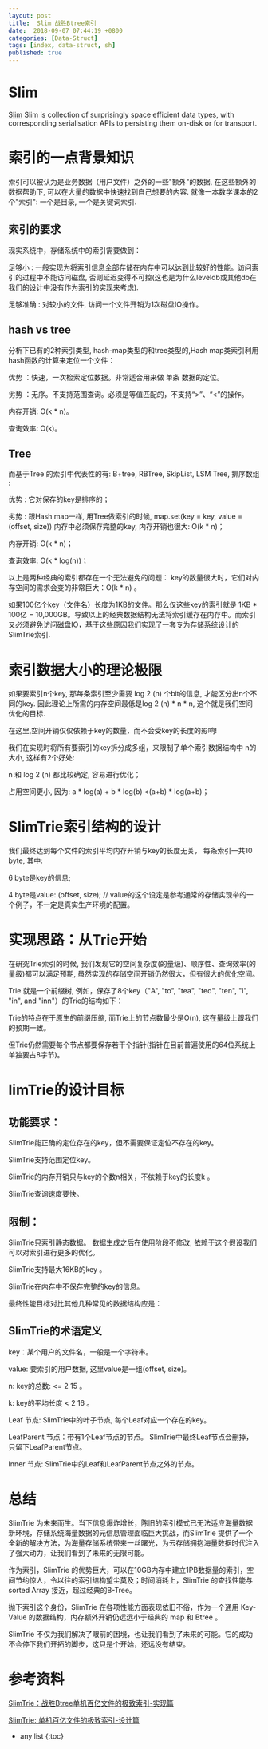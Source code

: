 ```yaml
---
layout: post
title:  Slim 战胜Btree索引 
date:  2018-09-07 07:44:19 +0800
categories: [Data-Struct]
tags: [index, data-struct, sh]
published: true
---
```


# Slim

[Slim](https://github.com/openacid/slim) Slim is collection of surprisingly space efficient data types, with corresponding serialisation APIs to persisting them on-disk or for transport.

# 索引的一点背景知识

索引可以被认为是业务数据（用户文件）之外的一些"额外"的数据, 在这些额外的数据帮助下, 可以在大量的数据中快速找到自己想要的内容. 就像一本数学课本的2个"索引": 一个是目录, 一个是关键词索引.

## 索引的要求

现实系统中，存储系统中的索引需要做到：

足够小 : 一般实现为将索引信息全部存储在内存中可以达到比较好的性能。访问索引的过程中不能访问磁盘, 否则延迟变得不可控(这也是为什么leveldb或其他db在我们的设计中没有作为索引的实现来考虑).

足够准确 : 对较小的文件, 访问一个文件开销为1次磁盘IO操作。

## hash vs tree

分析下已有的2种索引类型, hash-map类型的和tree类型的,Hash map类索引利用hash函数的计算来定位一个文件：

优势 ：快速，一次检索定位数据。非常适合用来做 单条 数据的定位。

劣势 ：无序。不支持范围查询。必须是等值匹配的，不支持“>”、“<”的操作。

内存开销: O(k * n)。

查询效率: O(k)。

## Tree 

而基于Tree 的索引中代表性的有: B+tree, RBTree, SkipList, LSM Tree, 排序数组 :

优势 : 它对保存的key是排序的；

劣势 : 跟Hash map一样, 用Tree做索引的时候, map.set(key = key, value = (offset, size)) 内存中必须保存完整的key, 内存开销也很大: O(k * n)；

内存开销: O(k * n)；

查询效率: O(k * log(n))；

以上是两种经典的索引都存在一个无法避免的问题： key的数量很大时，它们对内存空间的需求会变的非常巨大：O(k * n) 。

如果100亿个key（文件名）长度为1KB的文件。那么仅这些key的索引就是 1KB * 100亿 = 10,000GB。导致以上的经典数据结构无法将索引缓存在内存中。而索引又必须避免访问磁盘IO，基于这些原因我们实现了一套专为存储系统设计的SlimTrie索引.

# 索引数据大小的理论极限

如果要索引n个key, 那每条索引至少需要 log 2 (n) 个bit的信息, 才能区分出n个不同的key. 因此理论上所需的内存空间最低是log 2 (n) * n * n, 这个就是我们空间优化的目标. 

在这里,空间开销仅仅依赖于key的数量，而不会受key的长度的影响!

我们在实现时将所有要索引的key拆分成多组，来限制了单个索引数据结构中 n的大小, 这样有2个好处:

n 和  log 2 (n)  都比较确定, 容易进行优化；

占用空间更小, 因为: a * log(a) + b * log(b) <(a+b) * log(a+b)；

# SlimTrie索引结构的设计

我们最终达到每个文件的索引平均内存开销与key的长度无关， 每条索引一共10 byte, 其中:

6 byte是key的信息;

4 byte是value: (offset, size); // value的这个设定是参考通常的存储实现举的一个例子，不一定是真实生产环境的配置。

# 实现思路：从Trie开始

在研究Trie索引的时候, 我们发现它的空间复杂度(的量级)、顺序性、查询效率(的量级)都可以满足预期, 虽然实现的存储空间开销仍然很大，但有很大的优化空间。

Trie 就是一个前缀树, 例如，保存了8个key（"A", "to", "tea", "ted", "ten", "i", "in", and "inn"）的Trie的结构如下：

Trie的特点在于原生的前缀压缩, 而Trie上的节点数最少是O(n), 这在量级上跟我们的预期一致。

但Trie仍然需要每个节点都要保存若干个指针(指针在目前普遍使用的64位系统上单独要占8字节)。

# limTrie的设计目标
  
## 功能要求：

  SlimTrie能正确的定位存在的key，但不需要保证定位不存在的key。
  
  SlimTrie支持范围定位key。
  
  SlimTrie的内存开销只与key的个数n相关，不依赖于key的长度k 。
  
  SlimTrie查询速度要快。

## 限制：
  
  SlimTrie只索引静态数据。 数据生成之后在使用阶段不修改, 依赖于这个假设我们可以对索引进行更多的优化。
  
  SlimTrie支持最大16KB的key 。
  
  SlimTrie在内存中不保存完整的key的信息。
  
最终性能目标对比其他几种常见的数据结构应是：

## SlimTrie的术语定义
   
   key：某个用户的文件名，一般是一个字符串。
   
   value: 要索引的用户数据, 这里value是一组(offset, size)。
   
   n: key的总数: <=  2 15 。
   
   k: key的平均长度 < 2 16  。
   
   Leaf 节点: SlimTrie中的叶子节点, 每个Leaf对应一个存在的key。
   
   LeafParent 节点：带有1个Leaf节点的节点。 SlimTrie中最终Leaf节点会删掉，只留下LeafParent节点。
   
   Inner 节点: SlimTrie中的Leaf和LeafParent节点之外的节点。
  

# 总结

SlimTrie 为未来而生。当下信息爆炸增长，陈旧的索引模式已无法适应海量数据新环境，存储系统海量数据的元信息管理面临巨大挑战，而SlimTrie 提供了一个全新的解决方法，为海量存储系统带来一丝曙光，为云存储拥抱海量数据时代注入了强大动力，让我们看到了未来的无限可能。

作为索引，SlimTrie 的优势巨大，可以在10GB内存中建立1PB数据量的索引，空间节约惊人，令以往的索引结构望尘莫及；时间消耗上，SlimTrie 的查找性能与 sorted Array 接近，超过经典的B-Tree。

抛下索引这个身份，SlimTrie 在各项性能方面表现依旧不俗，作为一个通用 Key-Value 的数据结构，内存额外开销仍远远小于经典的 map 和 Btree 。

SlimTrie 不仅为我们解决了眼前的困境，也让我们看到了未来的可能。它的成功不会停下我们开拓的脚步，这只是个开始，还远没有结束。

# 参考资料

[SlimTrie：战胜Btree单机百亿文件的极致索引-实现篇](https://mp.weixin.qq.com/s/QSnKJCtbZCbW0ymsvY8IFQ)

[SlimTrie: 单机百亿文件的极致索引-设计篇](https://openacid.github.io/tech/algorithm/slimtrie-design)

* any list
{:toc}